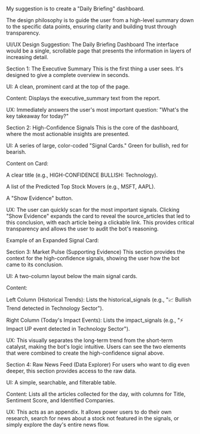 My suggestion is to create a "Daily Briefing" dashboard.

The design philosophy is to guide the user from a high-level summary down to the specific data points, ensuring clarity and building trust through transparency.

UI/UX Design Suggestion: The Daily Briefing Dashboard
The interface would be a single, scrollable page that presents the information in layers of increasing detail.

Section 1: The Executive Summary
This is the first thing a user sees. It's designed to give a complete overview in seconds.

UI: A clean, prominent card at the top of the page.

Content: Displays the executive_summary text from the report.

UX: Immediately answers the user's most important question: "What's the key takeaway for today?"

Section 2: High-Confidence Signals
This is the core of the dashboard, where the most actionable insights are presented.

UI: A series of large, color-coded "Signal Cards." Green for bullish, red for bearish.

Content on Card:

A clear title (e.g., HIGH-CONFIDENCE BULLISH: Technology).

A list of the Predicted Top Stock Movers (e.g., MSFT, AAPL).

A "Show Evidence" button.

UX: The user can quickly scan for the most important signals. Clicking "Show Evidence" expands the card to reveal the source_articles that led to this conclusion, with each article being a clickable link. This provides critical transparency and allows the user to audit the bot's reasoning.

Example of an Expanded Signal Card:

Section 3: Market Pulse (Supporting Evidence)
This section provides the context for the high-confidence signals, showing the user how the bot came to its conclusion.

UI: A two-column layout below the main signal cards.

Content:

Left Column (Historical Trends): Lists the historical_signals (e.g., "📈 Bullish Trend detected in Technology Sector").

Right Column (Today's Impact Events): Lists the impact_signals (e.g., "⚡️ Impact UP event detected in Technology Sector").

UX: This visually separates the long-term trend from the short-term catalyst, making the bot's logic intuitive. Users can see the two elements that were combined to create the high-confidence signal above.

Section 4: Raw News Feed (Data Explorer)
For users who want to dig even deeper, this section provides access to the raw data.

UI: A simple, searchable, and filterable table.

Content: Lists all the articles collected for the day, with columns for Title, Sentiment Score, and Identified Companies.

UX: This acts as an appendix. It allows power users to do their own research, search for news about a stock not featured in the signals, or simply explore the day's entire news flow.
